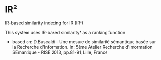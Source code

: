 IR²
===

IR-based similarity indexing for IR (IR²)

This system uses IR-based similarity* as a ranking function


* based on: 
D.Buscaldi - Une mesure de similarité sémantique basée sur la Recherche d'Information. In: 5ème Atelier Recherche d'Information SEmantique - RISE 2013, pp.81-91, Lille, France

